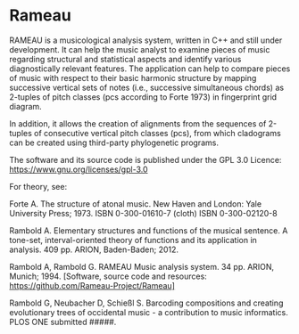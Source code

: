 # Rameau 

RAMEAU is a musicological analysis system, written in C++ and still under development. It can help the music analyst to examine pieces of music regarding structural and statistical aspects and identify various diagnostically relevant features. The application can help to compare pieces of music with respect to their basic harmonic structure by mapping successive vertical sets of notes (i.e., successive simultaneous chords) as 2-tuples of pitch classes (pcs according to Forte 1973) in fingerprint grid diagram.

In addition, it allows the creation of alignments from the sequences of 2-tuples of consecutive vertical pitch classes (pcs), from which cladograms can be created using third-party phylogenetic programs. 

The software and its source code is published under the GPL 3.0 Licence: https://www.gnu.org/licenses/gpl-3.0 

For theory, see:

Forte A. The structure of atonal music. New Haven and London: Yale University Press; 1973. ISBN 0-300-01610-7 (cloth) ISBN 0-300-02120-8

Rambold A. Elementary structures and functions of the musical sentence. A tone-set, interval-oriented theory of functions and its application in analysis. 409 pp. ARION, Baden-Baden; 2012.

Rambold A, Rambold G. RAMEAU Music analysis system. 34 pp. ARION, Munich; 1994. [Software, source code and resources: https://github.com/Rameau-Project/Rameau]
 
Rambold G, Neubacher D, Schießl S. Barcoding compositions and creating evolutionary trees of occidental music - a contribution to music informatics. PLOS ONE submitted #####.
